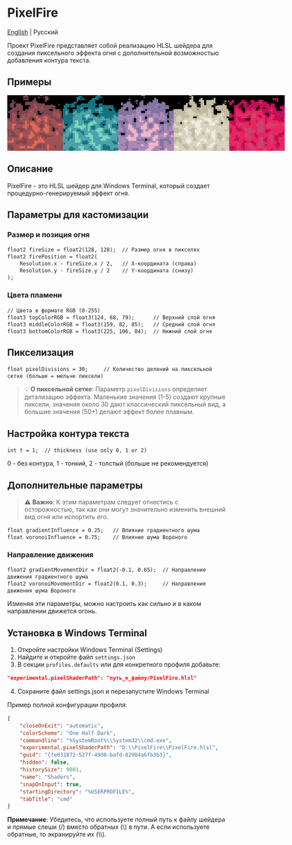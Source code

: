 # PixelFire

[English](README.md) | Русский

Проект PixelFire представляет собой реализацию HLSL шейдера для создания пиксельного эффекта огня с дополнительной возможностью добавления контура текста.

## Примеры

<div style="display: flex; justify-content: space-between; margin-bottom: 20px;">
  <img src="media/media_pixelfire-7C444F-9F5255-E16A54.gif" alt="Классический огонь" width="128" title="Классический огонь">
  <img src="media/media_pixelfire-147380-4DA1A9-79D7BE.gif" alt="Холодный синий" width="128" title="Холодный синий">
  <img src="media/media_pixelfire-8174A0-A888B5-EFB6C8.gif" alt="Розовое пламя" width="128" title="Розовое пламя">
  <img src="media/media_pixelfire-C1BAA1-D7D3BF-ECEBDE.gif" alt="Теплый бежевый" width="128" title="Теплый бежевый">
  <img src="media/media_pixelfire-C30E59-E82561-C9456D.gif" alt="Ярко-розовый" width="128" title="Ярко-розовый">
</div>

## Описание

PixelFire - это HLSL шейдер для Windows Terminal, который создает процедурно-генерируемый эффект огня.

## Параметры для кастомизации

### Размер и позиция огня

```hlsl
float2 fireSize = float2(128, 128);  // Размер огня в пикселях
float2 firePosition = float2(
    Resolution.x - fireSize.x / 2,   // X-координата (справа)
    Resolution.y - fireSize.y / 2    // Y-координата (снизу)
);
```

### Цвета пламени

```hlsl
// Цвета в формате RGB (0-255)
float3 topColorRGB = float3(124, 68, 79);      // Верхний слой огня
float3 middleColorRGB = float3(159, 82, 85);   // Средний слой огня
float3 bottomColorRGB = float3(225, 106, 84);  // Нижний слой огня
```

## Пикселизация

```hlsl
float pixelDivisions = 30;     // Количество делений на пиксельной сетке (больше = мельче пиксели)
```

> 💡 **О пиксельной сетке**: Параметр `pixelDivisions` определяет детализацию эффекта. Маленькие значения (1-5) создают крупные пиксели, значения около 30 дают классический пиксельный вид, а большие значения (50+) делают эффект более плавным.

## Настройка контура текста

```hlsl
int t = 1;  // thickness (use only 0, 1 or 2)
```

0 - без контура, 1 - тонкий, 2 - толстый (больше не рекомендуется)

## Дополнительные параметры

> ⚠️ **Важно**: К этим параметрам следует отнестись с осторожностью, так как они могут значительно изменить внешний вид огня или испортить его.

```hlsl
float gradientInfluence = 0.25;   // Влияние градиентного шума
float voronoiInfluence = 0.75;    // Влияние шума Вороного
```

### Направление движения

```hlsl
float2 gradientMovementDir = float2(-0.1, 0.65);  // Направление движения градиентного шума
float2 voronoiMovementDir = float2(0.1, 0.3);     // Направление движения шума Вороного
```

Изменяя эти параметры, можно настроить как сильно и в каком направлении движется огонь.

## Установка в Windows Terminal

1. Откройте настройки Windows Terminal (Settings)
2. Найдите и откройте файл `settings.json`
3. В секции `profiles.defaults` или для конкретного профиля добавьте:

```json
"experimental.pixelShaderPath": "путь_к_файлу/PixelFire.hlsl"
```

4. Сохраните файл settings.json и перезапустите Windows Terminal

Пример полной конфигурации профиля:

```json
{
    "closeOnExit": "automatic",
    "colorScheme": "One Half Dark",
    "commandline": "%SystemRoot%\\System32\\cmd.exe",
    "experimental.pixelShaderPath": "D:\\PixelFire\\PixelFire.hlsl",
    "guid": "{fe031872-527f-49d0-bafd-82904a6fb3b3}",
    "hidden": false,
    "historySize": 9001,
    "name": "Shaders",
    "snapOnInput": true,
    "startingDirectory": "%USERPROFILE%",
    "tabTitle": "cmd"
}
```

**Примечание**: Убедитесь, что используете полный путь к файлу шейдера и прямые слеши (/) вместо обратных (\\) в пути. А если используете обратные, то экранируйте их (\\\\).
